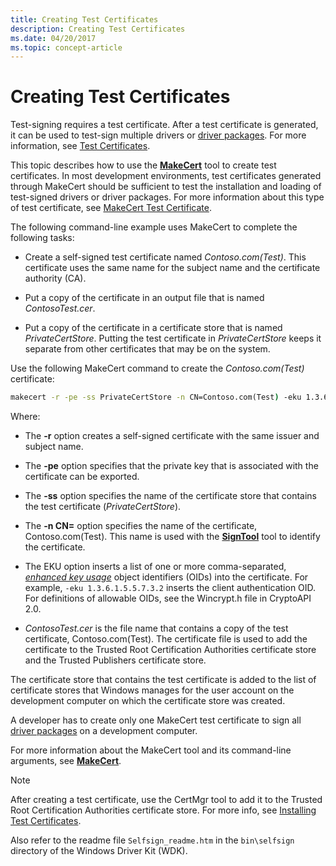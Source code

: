 ```yaml
---
title: Creating Test Certificates
description: Creating Test Certificates
ms.date: 04/20/2017
ms.topic: concept-article
---
```


# Creating Test Certificates


Test-signing requires a test certificate. After a test certificate is generated, it can be used to test-sign multiple drivers or [driver packages](driver-packages.md). For more information, see [Test Certificates](./makecert-test-certificate.md).

This topic describes how to use the [**MakeCert**](../devtest/makecert.md) tool to create test certificates. In most development environments, test certificates generated through MakeCert should be sufficient to test the installation and loading of test-signed drivers or driver packages. For more information about this type of test certificate, see [MakeCert Test Certificate](makecert-test-certificate.md).

The following command-line example uses MakeCert to complete the following tasks:

-   Create a self-signed test certificate named *Contoso.com(Test)*. This certificate uses the same name for the subject name and the certificate authority (CA).

-   Put a copy of the certificate in an output file that is named *ContosoTest.cer*.

-   Put a copy of the certificate in a certificate store that is named *PrivateCertStore*. Putting the test certificate in *PrivateCertStore* keeps it separate from other certificates that may be on the system.

Use the following MakeCert command to create the *Contoso.com(Test)* certificate:

```cmd
makecert -r -pe -ss PrivateCertStore -n CN=Contoso.com(Test) -eku 1.3.6.1.5.5.7.3.3 ContosoTest.cer
```

Where:

-   The **-r** option creates a self-signed certificate with the same issuer and subject name.

-   The **-pe** option specifies that the private key that is associated with the certificate can be exported.

-   The **-ss** option specifies the name of the certificate store that contains the test certificate (*PrivateCertStore*).

-   The **-n CN=** option specifies the name of the certificate, Contoso.com(Test). This name is used with the [**SignTool**](../devtest/signtool.md) tool to identify the certificate.

-   The EKU option inserts a list of one or more comma-separated, [*enhanced key usage*](/windows/desktop/SecGloss/e-gly) object identifiers (OIDs) into the certificate. For example, `-eku 1.3.6.1.5.5.7.3.2` inserts the client authentication OID. For definitions of allowable OIDs, see the Wincrypt.h file in CryptoAPI 2.0.

-   *ContosoTest.cer* is the file name that contains a copy of the test certificate, Contoso.com(Test). The certificate file is used to add the certificate to the Trusted Root Certification Authorities certificate store and the Trusted Publishers certificate store.

The certificate store that contains the test certificate is added to the list of certificate stores that Windows manages for the user account on the development computer on which the certificate store was created.

A developer has to create only one MakeCert test certificate to sign all [driver packages](driver-packages.md) on a development computer.

For more information about the MakeCert tool and its command-line arguments, see [**MakeCert**](../devtest/makecert.md).

> [!NOTE]
> After creating a test certificate, use the CertMgr tool to add it to the Trusted Root Certification Authorities certificate store. For more info, see [Installing Test Certificates](installing-test-certificates.md).

Also refer to the readme file `Selfsign_readme.htm` in the `bin\selfsign` directory of the Windows Driver Kit (WDK).

 

